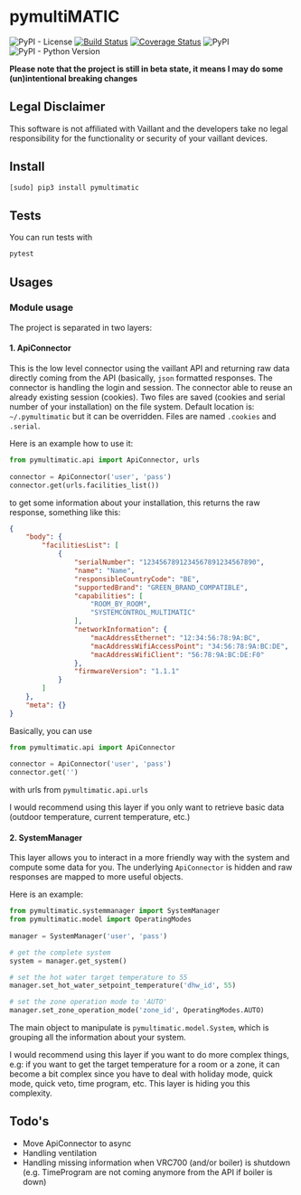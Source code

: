 # pymultiMATIC
![PyPI - License](https://img.shields.io/github/license/thomasgermain/pymultiMATIC)
[![Build Status](https://travis-ci.org/thomasgermain/pymultiMATIC.svg?branch=master)](https://travis-ci.org/thomasgermain/pymultiMATIC)
[![Coverage Status](https://coveralls.io/repos/github/thomasgermain/pymultiMATIC/badge.svg?branch=master)](https://coveralls.io/github/thomasgermain/pymultiMATIC?branch=master)
![PyPI](https://img.shields.io/pypi/v/pymultiMATIC)
![PyPI - Python Version](https://img.shields.io/pypi/pyversions/pymultiMATIC.svg)

<b>Please note that the project is still in beta state, it means  I may do some (un)intentional breaking changes</b>

## Legal Disclaimer
This software is not affiliated with Vaillant and the developers take no legal responsibility for the functionality or security of your vaillant devices.

## Install
```bash
[sudo] pip3 install pymultimatic 
```

## Tests
You can run tests with
```bash
pytest
```

## Usages

### Module usage
 
The project is separated in two layers:

#### 1. ApiConnector
This is the low level connector using the vaillant API and returning raw data directly coming from the API (basically, `json` formatted responses. The connector is handling the login and session.
The connector able to reuse an already existing session (cookies). Two files are saved (cookies and serial number of your installation) on the file system. Default location is:
`~/.pymultimatic` but it can be overridden. Files are named `.cookies` and `.serial`.


Here is an example how to use it:
```python
from pymultimatic.api import ApiConnector, urls
   
connector = ApiConnector('user', 'pass')
connector.get(urls.facilities_list()) 
```
to get some information about your installation, this returns the raw response, something like this:
```json
{
    "body": {
        "facilitiesList": [
            {
                "serialNumber": "1234567891234567891234567890",
                "name": "Name",
                "responsibleCountryCode": "BE",
                "supportedBrand": "GREEN_BRAND_COMPATIBLE",
                "capabilities": [
                    "ROOM_BY_ROOM",
                    "SYSTEMCONTROL_MULTIMATIC"
                ],
                "networkInformation": {
                    "macAddressEthernet": "12:34:56:78:9A:BC",
                    "macAddressWifiAccessPoint": "34:56:78:9A:BC:DE",
                    "macAddressWifiClient": "56:78:9A:BC:DE:F0"
                },
                "firmwareVersion": "1.1.1"
            }
        ]
    },
    "meta": {}
}
```

Basically, you can use 
```python
from pymultimatic.api import ApiConnector
   
connector = ApiConnector('user', 'pass')
connector.get('') 
```
with urls from `pymultimatic.api.urls`

I would recommend using this layer if you only want to retrieve basic data (outdoor temperature, current temperature, etc.)

#### 2. SystemManager
This layer allows you to interact in a more friendly way with the system and compute some data for you.
The underlying `ApiConnector` is hidden and raw responses are mapped to more useful objects.


Here is an example:
```python
from pymultimatic.systemmanager import SystemManager
from pymultimatic.model import OperatingModes
   
manager = SystemManager('user', 'pass')

# get the complete system
system = manager.get_system()

# set the hot water target temperature to 55
manager.set_hot_water_setpoint_temperature('dhw_id', 55)

# set the zone operation mode to 'AUTO'
manager.set_zone_operation_mode('zone_id', OperatingModes.AUTO)
```

The main object to manipulate is `pymultimatic.model.System`, which is grouping all the information about your system.

I would recommend using this layer if you want to do more complex things, e.g: if you want to get the target temperature for 
a room or a zone, it can become a bit complex since you have to deal with holiday mode, quick mode, quick veto, time program, etc.
This layer is hiding you  this complexity.
 

## Todo's
- Move ApiConnector to async
- Handling ventilation
- Handling missing information when VRC700 (and/or boiler) is shutdown 
(e.g. TimeProgram are not coming anymore from the API if boiler is down)
